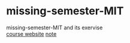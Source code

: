 # missing-semester-MIT
missing-semester-MIT and its exervise  
[course website](https://missing.csail.mit.edu/2020/)
[note](https://hackmd.io/@jonabird456/HynEhjB1T)